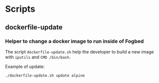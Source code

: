 # Scripts


## dockerfile-update

### Helper to change a docker image to run inside of Fogbed

The script ```dockerfile-update.sh``` help the developer to build a new image with ```iputils``` and ```CMD /bin/bash```.

Example of update:

```
./dockerfile-update.sh update alpine
```
